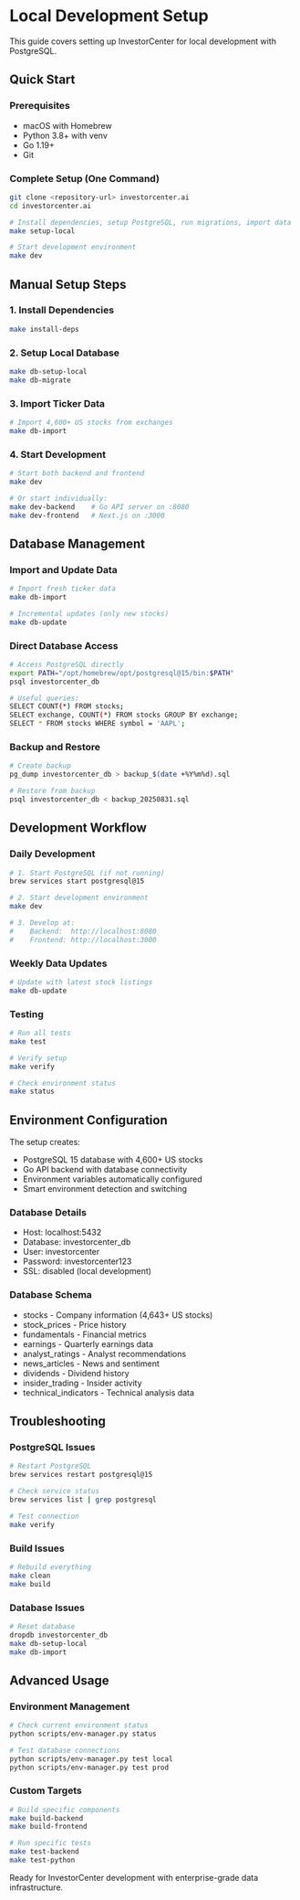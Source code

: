 # Local Development Setup

This guide covers setting up InvestorCenter for local development with PostgreSQL.

## Quick Start

### Prerequisites
- macOS with Homebrew
- Python 3.8+ with venv
- Go 1.19+
- Git

### Complete Setup (One Command)
```bash
git clone <repository-url> investorcenter.ai
cd investorcenter.ai

# Install dependencies, setup PostgreSQL, run migrations, import data
make setup-local

# Start development environment
make dev
```

## Manual Setup Steps

### 1. Install Dependencies
```bash
make install-deps
```

### 2. Setup Local Database
```bash
make db-setup-local
make db-migrate
```

### 3. Import Ticker Data
```bash
# Import 4,600+ US stocks from exchanges
make db-import
```

### 4. Start Development
```bash
# Start both backend and frontend
make dev

# Or start individually:
make dev-backend    # Go API server on :8080
make dev-frontend   # Next.js on :3000
```

## Database Management

### Import and Update Data
```bash
# Import fresh ticker data
make db-import

# Incremental updates (only new stocks)
make db-update
```

### Direct Database Access
```bash
# Access PostgreSQL directly
export PATH="/opt/homebrew/opt/postgresql@15/bin:$PATH"
psql investorcenter_db

# Useful queries:
SELECT COUNT(*) FROM stocks;
SELECT exchange, COUNT(*) FROM stocks GROUP BY exchange;
SELECT * FROM stocks WHERE symbol = 'AAPL';
```

### Backup and Restore
```bash
# Create backup
pg_dump investorcenter_db > backup_$(date +%Y%m%d).sql

# Restore from backup
psql investorcenter_db < backup_20250831.sql
```

## Development Workflow

### Daily Development
```bash
# 1. Start PostgreSQL (if not running)
brew services start postgresql@15

# 2. Start development environment
make dev

# 3. Develop at:
#    Backend:  http://localhost:8080
#    Frontend: http://localhost:3000
```

### Weekly Data Updates
```bash
# Update with latest stock listings
make db-update
```

### Testing
```bash
# Run all tests
make test

# Verify setup
make verify

# Check environment status
make status
```

## Environment Configuration

The setup creates:
- PostgreSQL 15 database with 4,600+ US stocks
- Go API backend with database connectivity
- Environment variables automatically configured
- Smart environment detection and switching

### Database Details
- Host: localhost:5432
- Database: investorcenter_db
- User: investorcenter
- Password: investorcenter123
- SSL: disabled (local development)

### Database Schema
- stocks - Company information (4,643+ US stocks)
- stock_prices - Price history
- fundamentals - Financial metrics
- earnings - Quarterly earnings data
- analyst_ratings - Analyst recommendations
- news_articles - News and sentiment
- dividends - Dividend history
- insider_trading - Insider activity
- technical_indicators - Technical analysis data

## Troubleshooting

### PostgreSQL Issues
```bash
# Restart PostgreSQL
brew services restart postgresql@15

# Check service status
brew services list | grep postgresql

# Test connection
make verify
```

### Build Issues
```bash
# Rebuild everything
make clean
make build
```

### Database Issues
```bash
# Reset database
dropdb investorcenter_db
make db-setup-local
make db-import
```

## Advanced Usage

### Environment Management
```bash
# Check current environment status
python scripts/env-manager.py status

# Test database connections
python scripts/env-manager.py test local
python scripts/env-manager.py test prod
```

### Custom Targets
```bash
# Build specific components
make build-backend
make build-frontend

# Run specific tests
make test-backend
make test-python
```

Ready for InvestorCenter development with enterprise-grade data infrastructure.
